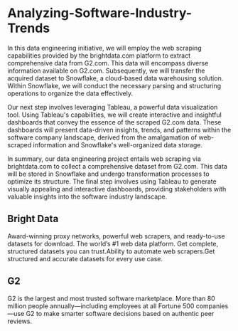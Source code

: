 # Analyzing-Software-Industry-Trends

In this data engineering initiative, we will employ the web scraping capabilities provided by the brightdata.com platform to extract comprehensive data from G2.com. This data will encompass diverse information available on G2.com. Subsequently, we will transfer the acquired dataset to Snowflake, a cloud-based data warehousing solution. Within Snowflake, we will conduct the necessary parsing and structuring operations to organize the data effectively.

Our next step involves leveraging Tableau, a powerful data visualization tool. Using Tableau's capabilities, we will create interactive and insightful dashboards that convey the essence of the scraped G2.com data. These dashboards will present data-driven insights, trends, and patterns within the software company landscape, derived from the amalgamation of web-scraped information and Snowflake's well-organized data storage.

In summary, our data engineering project entails web scraping via brightdata.com to collect a comprehensive dataset from G2.com. This data will be stored in Snowflake and undergo transformation processes to optimize its structure. The final step involves using Tableau to generate visually appealing and interactive dashboards, providing stakeholders with valuable insights into the software industry landscape.


## Bright Data
Award-winning proxy networks, powerful web scrapers, and ready-to-use datasets for download.
The world’s #1 web data platform. Get complete, structured datasets you can trust.Ability to automate web scrapers.Get structured and accurate datasets for every use case. 


## G2
G2 is the largest and most trusted software marketplace. More than 80 million people annually—including employees at all Fortune 500 companies—use G2 to make smarter software decisions based on authentic peer reviews.